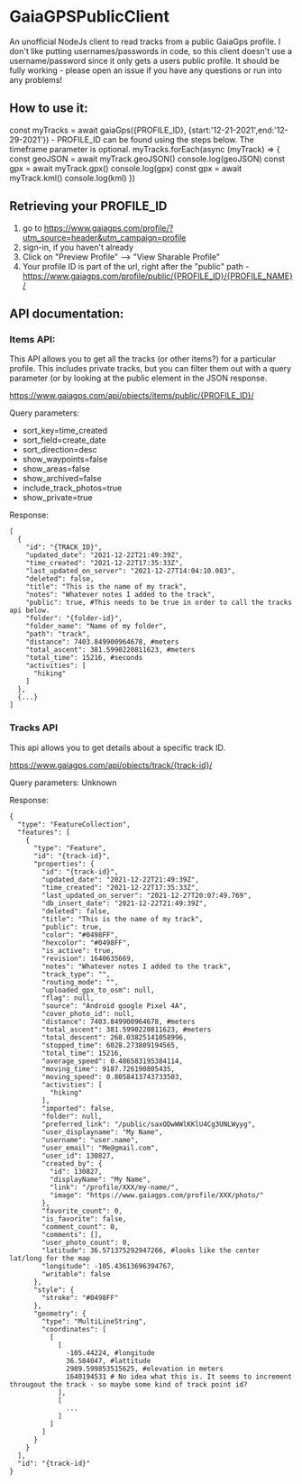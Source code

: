 # GaiaGPSPublicClient
An unofficial NodeJs client to read tracks from a public GaiaGps profile. I don't like putting usernames/passwords in code, so this client doesn't use a username/password since it only gets a users public profile. It should be fully working - please open an issue if you have any questions or run into any problems!


## How to use it:
const myTracks = await gaiaGps({PROFILE_ID}, {start:'12-21-2021',end:'12-29-2021'}) - PROFILE_ID can be found using the steps below. The timeframe parameter is optional.
  myTracks.forEach(async (myTrack) => {
    const geoJSON = await myTrack.geoJSON()
    console.log(geoJSON)
    const gpx = await myTrack.gpx()
    console.log(gpx)
    const gpx = await myTrack.kml()
    console.log(kml)
  })

## Retrieving  your PROFILE_ID
1. go to https://www.gaiagps.com/profile/?utm_source=header&utm_campaign=profile
1. sign-in, if you haven't already
1. Click on "Preview Profile" --> "View Sharable Profile"
1. Your profile ID is part of the url, right after the "public" path - https://www.gaiagps.com/profile/public/{PROFILE_ID}/{PROFILE_NAME}/

 
## API documentation:

### Items API:
This API allows you to get all the tracks (or other items?) for a particular profile. This includes private tracks, but you can filter them out with a query parameter (or by looking at the public element in the JSON response.

https://www.gaiagps.com/api/objects/items/public/{PROFILE_ID}/

Query parameters:
- sort_key=time_created
- sort_field=create_date
- sort_direction=desc
- show_waypoints=false
- show_areas=false
- show_archived=false
- include_track_photos=true
- show_private=true

Response:

```
[
  {
    "id": "{TRACK_ID}",
    "updated_date": "2021-12-22T21:49:39Z",
    "time_created": "2021-12-22T17:35:33Z",
    "last_updated_on_server": "2021-12-27T14:04:10.083",
    "deleted": false,
    "title": "This is the name of my track",
    "notes": "Whatever notes I added to the track",
    "public": true, #This needs to be true in order to call the tracks api below.
    "folder": "{folder-id}",
    "folder_name": "Name of my folder",
    "path": "track",
    "distance": 7403.849900964678, #meters
    "total_ascent": 381.5990220811623, #meters
    "total_time": 15216, #seconds
    "activities": [
      "hiking"
    ]
  },
  {...}
]
```


### Tracks API
This api allows you to get details about a specific track ID. 

https://www.gaiagps.com/api/objects/track/{track-id}/

Query parameters: Unknown

Response:

```
{
  "type": "FeatureCollection",
  "features": [
    {
      "type": "Feature",
      "id": "{track-id}",
      "properties": {
        "id": "{track-id}",
        "updated_date": "2021-12-22T21:49:39Z",
        "time_created": "2021-12-22T17:35:33Z",
        "last_updated_on_server": "2021-12-27T20:07:49.769",
        "db_insert_date": "2021-12-22T21:49:39Z",
        "deleted": false,
        "title": "This is the name of my track",
        "public": true,
        "color": "#0498FF",
        "hexcolor": "#0498FF",
        "is_active": true,
        "revision": 1640635669,
        "notes": "Whatever notes I added to the track",
        "track_type": "",
        "routing_mode": "",
        "uploaded_gpx_to_osm": null,
        "flag": null,
        "source": "Android google Pixel 4A",
        "cover_photo_id": null,
        "distance": 7403.849900964678, #meters
        "total_ascent": 381.5990220811623, #meters
        "total_descent": 268.03825141058996,
        "stopped_time": 6028.273809194565,
        "total_time": 15216,
        "average_speed": 0.486583195384114,
        "moving_time": 9187.726190805435,
        "moving_speed": 0.8058413743733503,
        "activities": [
          "hiking"
        ],
        "imported": false,
        "folder": null,
        "preferred_link": "/public/saxODwWWlKKlU4Cg3UNLWyyg",
        "user_displayname": "My Name",
        "username": "user.name",
        "user_email": "Me@gmail.com",
        "user_id": 130827,
        "created_by": {
          "id": 130827,
          "displayName": "My Name",
          "link": "/profile/XXX/my-name/",
          "image": "https://www.gaiagps.com/profile/XXX/photo/"
        },
        "favorite_count": 0,
        "is_favorite": false,
        "comment_count": 0,
        "comments": [],
        "user_photo_count": 0,
        "latitude": 36.571375292947266, #looks like the center lat/long for the map
        "longitude": -105.43613696394767,
        "writable": false
      },
      "style": {
        "stroke": "#0498FF"
      },
      "geometry": {
        "type": "MultiLineString",
        "coordinates": [
          [
            [
              -105.44224, #longitude
              36.584047, #lattitude
              2989.599853515625, #elevation in meters
              1640194531 # No idea what this is. It seems to increment througout the track - so maybe some kind of track point id?
            ],
            [
              ...
            ]
          ]
        ]
      }
    }
  ],
  "id": "{track-id}"
}
```
